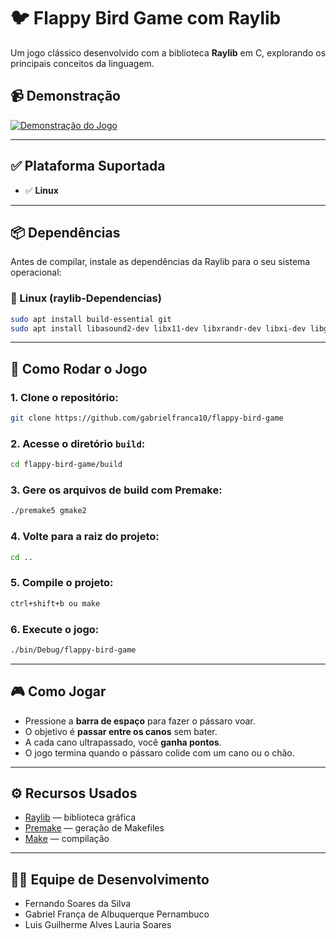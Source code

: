 # 🐦 Flappy Bird Game com Raylib

Um jogo clássico desenvolvido com a biblioteca **Raylib** em C, explorando os principais conceitos da linguagem.

## 📹 Demonstração

[![Demonstração do Jogo]([http://img.youtube.com/vi/<COLOQUE_AQUI_O_ID_DO_VIDEO>/0.jpg](https://youtu.be/MuBmDDfsPHM))](https://www.youtube.com/watch?v=<COLOQUE_AQUI_O_ID_DO_VIDEO>)

---

## ✅ Plataforma Suportada

- ✅ **Linux**

---

## 📦 Dependências

Antes de compilar, instale as dependências da Raylib para o seu sistema operacional:

### 🐧 Linux (raylib-Dependencias)

```bash
sudo apt install build-essential git
sudo apt install libasound2-dev libx11-dev libxrandr-dev libxi-dev libgl1-mesa-dev libglu1-mesa-dev libxcursor-dev libxinerama-dev libwayland-dev libxkbcommon-dev
```

---

## 🚀 Como Rodar o Jogo

### 1. Clone o repositório:

```bash
git clone https://github.com/gabrielfranca10/flappy-bird-game
```

### 2. Acesse o diretório `build`:

```bash
cd flappy-bird-game/build
```

### 3. Gere os arquivos de build com Premake:

```bash
./premake5 gmake2
```

### 4. Volte para a raiz do projeto:

```bash
cd ..
```

### 5. Compile o projeto:

```bash
ctrl+shift+b ou make
```

### 6. Execute o jogo:

```bash
./bin/Debug/flappy-bird-game
```

---

## 🎮 Como Jogar

- Pressione a **barra de espaço** para fazer o pássaro voar.
- O objetivo é **passar entre os canos** sem bater.
- A cada cano ultrapassado, você **ganha pontos**.
- O jogo termina quando o pássaro colide com um cano ou o chão.

---

## ⚙️ Recursos Usados

- [Raylib](https://www.raylib.com/) — biblioteca gráfica  
- [Premake](https://premake.github.io/) — geração de Makefiles  
- [Make](https://www.gnu.org/software/make/) — compilação

---

## 👨‍💻 Equipe de Desenvolvimento

- Fernando Soares da Silva  
- Gabriel França de Albuquerque Pernambuco  
- Luis Guilherme Alves Lauria Soares
